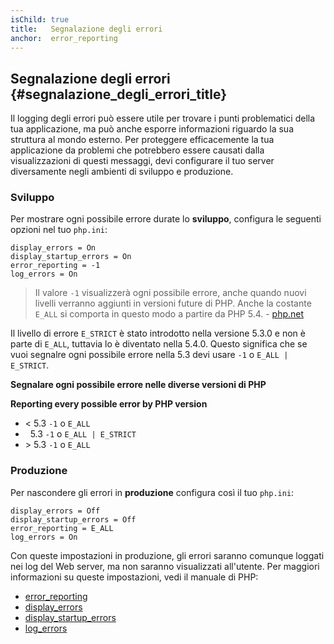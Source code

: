 ```yaml
---
isChild: true
title:   Segnalazione degli errori
anchor:  error_reporting
---
```


## Segnalazione degli errori {#segnalazione_degli_errori_title}

Il logging degli errori può essere utile per trovare i punti problematici della
tua applicazione, ma può anche esporre informazioni riguardo la sua struttura al
mondo esterno. Per proteggere efficacemente la tua applicazione da problemi che
potrebbero essere causati dalla visualizzazioni di questi messaggi, devi
configurare il tuo server diversamente negli ambienti di sviluppo e produzione.

### Sviluppo

Per mostrare ogni possibile errore durate lo <strong>sviluppo</strong>,
configura le seguenti opzioni nel tuo `php.ini`:

    display_errors = On
    display_startup_errors = On
    error_reporting = -1
    log_errors = On

> Il valore `-1` visualizzerà ogni possibile errore, anche quando nuovi livelli
> verranno aggiunti in versioni future di PHP. Anche la costante `E_ALL` si
> comporta in questo modo a partire da PHP 5.4. - [php.net](http://php.net/manual/it/function.error-reporting.php)

Il livello di errore `E_STRICT` è stato introdotto nella versione 5.3.0 e non è
parte di `E_ALL`, tuttavia lo è diventato nella 5.4.0. Questo significa che se
vuoi segnalre ogni possibile errore nella 5.3 devi usare `-1` o
`E_ALL | E_STRICT`.

**Segnalare ogni possibile errore nelle diverse versioni di PHP**

**Reporting every possible error by PHP version**

* &lt; 5.3 `-1` o `E_ALL`
* &nbsp; 5.3 `-1` o `E_ALL | E_STRICT`
* &gt; 5.3 `-1` o `E_ALL`

### Produzione

Per nascondere gli errori in <strong>produzione</strong> configura così il tuo
`php.ini`:

    display_errors = Off
    display_startup_errors = Off
    error_reporting = E_ALL
    log_errors = On

Con queste impostazioni in produzione, gli errori saranno comunque loggati nei
log del Web server, ma non saranno visualizzati all'utente. Per maggiori
informazioni su queste impostazioni, vedi il manuale di PHP:

* [error_reporting](http://php.net/manual/it/errorfunc.configuration.php#ini.error-reporting)
* [display_errors](http://php.net/manual/it/errorfunc.configuration.php#ini.display-errors)
* [display_startup_errors](http://php.net/manual/it/errorfunc.configuration.php#ini.display-startup-errors)
* [log_errors](http://php.net/manual/it/errorfunc.configuration.php#ini.log-errors)
